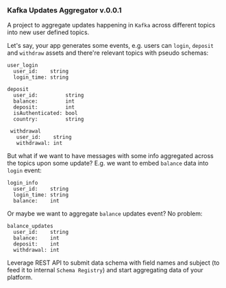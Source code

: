 ### Kafka Updates Aggregator v.0.0.1

A project to aggregate updates happening in `Kafka` across different topics into new user defined topics.

Let's say, your app generates some events, e.g. users can `login`, `deposit` and `withdraw` assets and there're relevant topics with pseudo schemas:
```shell
user_login
  user_id:    string
  login_time: string
```

```shell
deposit
  user_id:         string
  balance:         int
  deposit:         int
  isAuthenticated: bool
  country:         string
```

```shell
 withdrawal
   user_id:    string
   withdrawal: int
```

But what if we want to have messages with some info aggregated across the topics upon some update? E.g. we want to embed `balance` data into `login` event:
```shell
login_info
  user_id:    string
  login_time: string
  balance:    int
```
Or maybe we want to aggregate `balance` updates event? No problem:
```shell
balance_updates
  user_id:    string
  balance:    int
  deposit:    int
  withdrawal: int
```

Leverage REST API to submit data schema with field names and subject (to feed it to internal `Schema Registry`) and start aggregating data of your platform.
